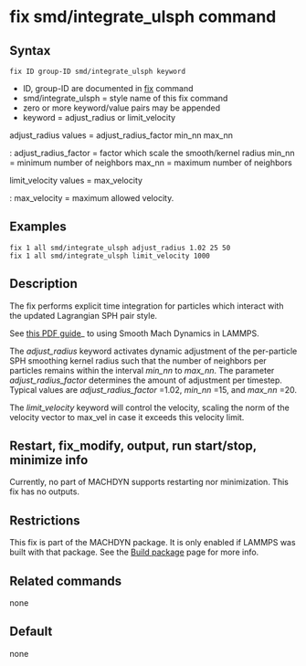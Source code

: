 # fix smd/integrate_ulsph command

## Syntax

``` LAMMPS
fix ID group-ID smd/integrate_ulsph keyword
```

-   ID, group-ID are documented in [fix](fix) command
-   smd/integrate_ulsph = style name of this fix command
-   zero or more keyword/value pairs may be appended
-   keyword = adjust_radius or limit_velocity

adjust_radius values = adjust_radius_factor min_nn max_nn

:   adjust_radius_factor = factor which scale the smooth/kernel radius
    min_nn = minimum number of neighbors max_nn = maximum number of
    neighbors

limit_velocity values = max_velocity

:   max_velocity = maximum allowed velocity.

## Examples

``` LAMMPS
fix 1 all smd/integrate_ulsph adjust_radius 1.02 25 50
fix 1 all smd/integrate_ulsph limit_velocity 1000
```

## Description

The fix performs explicit time integration for particles which interact
with the updated Lagrangian SPH pair style.

See [this PDF guide](PDF/MACHDYN_LAMMPS_userguide.pdf)\_ to using Smooth
Mach Dynamics in LAMMPS.

The *adjust_radius* keyword activates dynamic adjustment of the
per-particle SPH smoothing kernel radius such that the number of
neighbors per particles remains within the interval *min_nn* to
*max_nn*. The parameter *adjust_radius_factor* determines the amount of
adjustment per timestep. Typical values are *adjust_radius_factor*
=1.02, *min_nn* =15, and *max_nn* =20.

The *limit_velocity* keyword will control the velocity, scaling the norm
of the velocity vector to max_vel in case it exceeds this velocity
limit.

## Restart, fix_modify, output, run start/stop, minimize info

Currently, no part of MACHDYN supports restarting nor minimization. This
fix has no outputs.

## Restrictions

This fix is part of the MACHDYN package. It is only enabled if LAMMPS
was built with that package. See the [Build package](Build_package) page
for more info.

## Related commands

none

## Default

none
